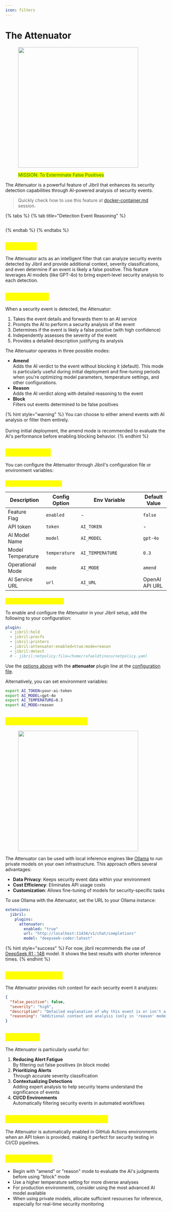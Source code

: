 ```yaml
---
icon: filters
---
```


# The Attenuator

<figure><img src="../../.gitbook/assets/image (1) (1) (1).png" alt="" width="375"><figcaption><p><mark style="color:green;">MISSION: To Exterminate False Positives</mark></p></figcaption></figure>

The Attenuator is a powerful feature of Jibril that enhances its security detection capabilities through AI-powered analysis of security events.

> Quickly check how to use this feature at [docker-container.md](../installation/docker-container.md "mention") session.

{% tabs %}
{% tab title="Detection Event Reasoning" %}
<figure><img src="../../.gitbook/assets/image (31).png" alt=""><figcaption></figcaption></figure>
{% endtab %}
{% endtabs %}

## <mark style="color:yellow;">Overview</mark>

The Attenuator acts as an intelligent filter that can analyze security events detected by Jibril and provide additional context, severity classifications, and even determine if an event is likely a false positive. This feature leverages AI models (like GPT-4o) to bring expert-level security analysis to each detection.

## <mark style="color:yellow;">How It Works</mark>

When a security event is detected, the Attenuator:

1. Takes the event details and forwards them to an AI service
2. Prompts the AI to perform a security analysis of the event
3. Determines if the event is likely a false positive (with high confidence)
4. Independently assesses the severity of the event
5. Provides a detailed description justifying its analysis

The Attenuator operates in three possible modes:

* **Amend**\
  Adds the AI verdict to the event without blocking it (default). This mode is particularly useful during initial deployment and fine-tuning periods when you're optimizing model parameters, temperature settings, and other configurations.
* **Reason**\
  Adds the AI verdict along with detailed reasoning to the event
* **Block**\
  Filters out events determined to be false positives

{% hint style="warning" %}
You can choose to either amend events with AI analysis or filter them entirely.\
\
During initial deployment, the amend mode is recommended to evaluate the AI's performance before enabling blocking behavior.
{% endhint %}

## <mark style="color:yellow;">Configuration</mark>

You can configure the Attenuator through Jibril's configuration file or environment variables:

### <mark style="color:yellow;">Configuration Options</mark>

<table><thead><tr><th>Description</th><th>Config Option</th><th width="178.89703369140625">Env Variable</th><th>Default Value</th></tr></thead><tbody><tr><td>Feature<br>Flag</td><td><code>enabled</code></td><td>-</td><td><code>false</code></td></tr><tr><td>API token</td><td><code>token</code></td><td><code>AI_TOKEN</code></td><td>-</td></tr><tr><td>AI Model<br>Name</td><td><code>model</code></td><td><code>AI_MODEL</code></td><td><code>gpt-4o</code></td></tr><tr><td>Model Temperature</td><td><code>temperature</code></td><td><code>AI_TEMPERATURE</code></td><td><code>0.3</code></td></tr><tr><td>Operational<br>Mode</td><td><code>mode</code></td><td><code>AI_MODE</code></td><td><code>amend</code></td></tr><tr><td>AI Service<br>URL</td><td><code>url</code></td><td><code>AI_URL</code></td><td>OpenAI API URL</td></tr></tbody></table>

### <mark style="color:yellow;">Example Configuration</mark>

To enable and configure the Attenuator in your Jibril setup, add the following to your configuration:

```yaml
plugin:
  - jibril:hold
  - jibril:procfs
  - jibril:printers
  - jibril:attenuator:enabled=true:mode=reason
  - jibril:detect
  # - jibril:netpolicy:file=/home/rafaeldtinoco/netpolicy.yaml
```

Use the [options above](attenuator.md#configuration-options) with the **attenuator** plugin line at the [configuration file](attenuator.md#example-configuration).

Alternatively, you can set environment variables:

```bash
export AI_TOKEN=your-ai-token
export AI_MODEL=gpt-4o
export AI_TEMPERATURE=0.3
export AI_MODE=reason
```

## <mark style="color:yellow;">Local and Private Models</mark>

<figure><img src="../../.gitbook/assets/image (22).png" alt="" width="375"><figcaption></figcaption></figure>

The Attenuator can be used with local inference engines like [Ollama](https://ollama.com/) to run private models on your own infrastructure. This approach offers several advantages:

* **Data Privacy**: Keeps security event data within your environment
* **Cost Efficiency**: Eliminates API usage costs
* **Customization**: Allows fine-tuning of models for security-specific tasks

To use Ollama with the Attenuator, set the URL to your Ollama instance:

```yaml
extensions:
  jibril:
    plugins:
      attenuator:
        enabled: "true"
        url: "http://localhost:11434/v1/chat/completions"
        model: "deepseek-coder:latest"
```

{% hint style="success" %}
For now, jibril recommends the use of [DeepSeek R1 : 14B](https://ollama.com/library/deepseek-r1) model. It shows the best results with shorter inference times.
{% endhint %}

## <mark style="color:yellow;">Response Format</mark>

The Attenuator provides rich context for each security event it analyzes:

```json
{
  "false_positive": false,
  "severity": "high",
  "description": "Detailed explanation of why this event is or isn't a false positive",
  "reasoning": "Additional context and analysis (only in 'reason' mode)"
}
```

## <mark style="color:yellow;">Use Cases</mark>

The Attenuator is particularly useful for:

1. **Reducing Alert Fatigue**\
   By filtering out false positives (in block mode)
2. **Prioritizing Alerts**\
   Through accurate severity classification
3. **Contextualizing Detections**\
   Adding expert analysis to help security teams understand the significance of events
4. **CI/CD Environments**\
   Automatically filtering security events in automated workflows

## <mark style="color:yellow;">Integration with GitHub Actions</mark>

The Attenuator is automatically enabled in GitHub Actions environments when an API token is provided, making it perfect for security testing in CI/CD pipelines.

## <mark style="color:yellow;">Best Practices</mark>

* Begin with "amend" or "reason" mode to evaluate the AI's judgments before using "block" mode
* Use a higher temperature setting for more diverse analyses
* For production environments, consider using the most advanced AI model available
* When using private models, allocate sufficient resources for inference, especially for real-time security monitoring
